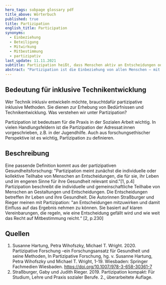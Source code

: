 ```yaml
---
hero_tags: subpage glossary pdf
title_above: Wörterbuch
published: true
title: Partizipation
english_title: Participation
synonyms:
  - Einbeziehung
  - Beteiligung
  - Mitwirkung
  - Mitbestimmung
  - partizipativ
last_update: 11.11.2021
subtitle: Partizipation heißt, dass Menschen aktiv an Entscheidungen oder Prozessen teilnehmen und sie dadurch beeinflussen können.
abstract: "Partizipation ist die Einbeziehung von allen Menschen – mit und ohne Behinderung – bei der Gestaltung von Prozessen und Produkten. Damit ist Partizipation eine wichtige Voraussetzung für Inklusion. Für die Soziale Arbeit und die inklusive Technikentwicklung bedeutet Partizipation, dass Jugendliche und Fachkräfte Technik mitgestalten und Entscheidungen treffen können."
---
```


## Bedeutung für inklusive Technikentwicklung

Wer Technik inklusiv entwickeln möchte, brauchtdafür partizipative inklusive Methoden. Sie dienen zur Erhebung von Bedürfnissen und Technikentwicklung. Was verstehen wir unter Partizipation?

Partizipation ist bedeutsam für die Praxis in der Sozialen Arbeit wichtig. In vielen Handlungsfeldern ist die Partizipation der Adressat:innen vorgeschrieben, z.B. in der Jugendhilfe. Auch aus forschungsethischer Perspektive ist es wichtig, Partizipation zu definieren.

## Beschreibung

Eine passende Definition kommt aus der partizipativen Gesundheitsforschung: "Partizipation meint zunächst die individuelle oder kollektive Teilhabe von Menschen an Entscheidungen, die für sie, ihr Leben und im engeren Sinne für ihre Gesundheit relevant sind."\[1, p.4]
Partizipation beschreibt die individuelle und gemeinschaftliche Teilhabe von Menschen an Gestaltungen und Entscheidungen. Die Entscheidungen betreffen ihr Leben und ihre Gesundheit.
Die Autorinnen Straßburger und Rieger meinen mit Partizipation: "an Entscheidungen mitzuwirken und damit Einfluss auf das Ergebnis nehmen zu können. Sie basiert auf klaren Vereinbarungen, die regeln, wie eine Entscheidung gefällt wird und wie weit das Recht auf Mitbestimmung reicht.“ \[2, p.230]

## Quellen

1. Susanne Hartung, Petra Wihofszky, Michael T. Wright. 2020. Partizipative Forschung –ein Forschungsansatz für Gesundheit und seine Methoden, In Partizipative Forschung, hg. v. Susanne Hartung, Petra Wihofszky und Michael T. Wright, 1-19. Wiesbaden: Springer Fachmedien Wiesbaden. https://doi.org/10.1007/978-3-658-30361-7
2. Straßburger, Gaby und Judith Rieger. 2019. Partizipation kompakt: Für Studium, Lehre und Praxis sozialer Berufe. 2., überarbeitete Auflage.
